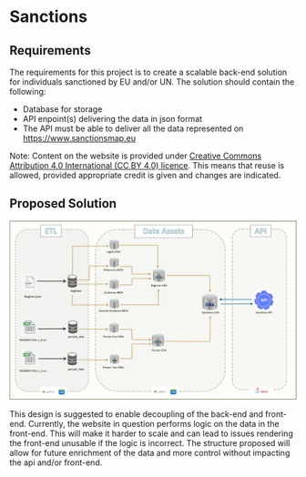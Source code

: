 # Sanctions




## Requirements
The requirements for this project is to create a scalable back-end solution for individuals sanctioned by EU and/or UN. 
The solution should contain the following:
-  Database for storage
-  API enpoint(s) delivering the data in json format
-  The API must be able to deliver all the data represented on https://www.sanctionsmap.eu

Note: Content on the website is provided under [Creative Commons Attribution 4.0 International (CC BY 4.0) licence](https://creativecommons.org/licenses/by/4.0/). This means that reuse is allowed, provided appropriate credit is given and changes are indicated.



## Proposed Solution
![](images/sanctions_design.png)

This design is suggested to enable decoupling of the back-end and front-end. Currently, the website in question performs logic on the data in the front-end. This will make it harder to scale and can lead to issues rendering the front-end unusable if the logic is incorrect. 
The structure proposed will allow for future enrichment of the data and more control without impacting the api and/or front-end.
